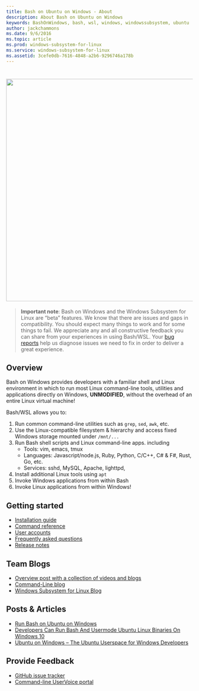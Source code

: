 ```yaml
---
title: Bash on Ubuntu on Windows - About
description: About Bash on Ubuntu on Windows
keywords: BashOnWindows, bash, wsl, windows, windowssubsystem, ubuntu
author: jackchammons
ms.date: 9/6/2016
ms.topic: article
ms.prod: windows-subsystem-for-linux
ms.service: windows-subsystem-for-linux
ms.assetid: 3cefe0db-7616-4848-a2b6-9296746a178b
---
```


# <img src="media/bash_logo.png" width="600">

> **Important note**:
> Bash on Windows and the Windows Subsystem for Linux are “beta” features. We know that there are issues and gaps in 
> compatibility. You should expect many things to work and for some things to fail. We appreciate 
> any and all constructive feedback you can share from your experiences in using Bash/WSL. 
> Your [bug reports](https://github.com/microsoft/bashonwindows) help us diagnose issues we 
> need to fix in order to deliver a great experience.

## Overview
Bash on Windows provides developers with a familiar shell and Linux environment in which 
to run most Linux command-line tools, utilities and applications directly on Windows, **UNMODIFIED**, without the overhead of an entire Linux virtual machine!

Bash/WSL allows you to:

1. Run common command-line utilities such as `grep`, `sed`, `awk`, etc.
1. Use the Linux-compatible filesystem & hierarchy and access fixed Windows storage 
mounted under `/mnt/...`
1. Run Bash shell scripts and Linux command-line apps. including
    * Tools: vim, emacs, tmux
    * Languages: Javascript/node.js, Ruby, Python, C/C++, C# & F#, Rust, Go, etc.
    * Services: sshd, MySQL, Apache, lighttpd, 
1. Install additional Linux tools using `apt`
1. Invoke Windows applications from within Bash
1. Invoke Linux applications from within Windows!


## Getting started
* [Installation guide](https://msdn.microsoft.com/en-us/commandline/wsl/install_guide)
* [Command reference](https://msdn.microsoft.com/en-us/commandline/wsl/reference)
* [User accounts](https://msdn.microsoft.com/en-us/commandline/wsl/user_support)
* [Frequently asked questions](https://msdn.microsoft.com/en-us/commandline/wsl/faq)
* [Release notes](https://msdn.microsoft.com/en-us/commandline/wsl/release_notes)


## Team Blogs
* [Overview post with a collection of videos and blogs](https://blogs.msdn.microsoft.com/commandline/learn-about-bash-on-windows-subsystem-for-linux/)
* [Command-Line blog](https://blogs.msdn.microsoft.com/commandline/)
* [Windows Subsystem for Linux Blog](https://blogs.msdn.microsoft.com/wsl/)

## Posts & Articles
* [Run Bash on Ubuntu on Windows](https://blogs.windows.com/buildingapps/2016/03/30/run-bash-on-ubuntu-on-windows/)
* [Developers Can Run Bash And Usermode Ubuntu Linux Binaries On Windows 10](http://www.hanselman.com/blog/DevelopersCanRunBashShellAndUsermodeUbuntuLinuxBinariesOnWindows10.aspx)
* [Ubuntu on Windows – The Ubuntu Userspace for Windows Developers](http://insights.ubuntu.com/2016/03/30/ubuntu-on-windows-the-ubuntu-userspace-for-windows-developers/) 

## Provide Feedback
* [GitHub issue tracker](https://github.com/Microsoft/BashOnWindows/issues)
* [Command-line UserVoice portal](https://wpdev.uservoice.com/forums/266908-command-prompt-console-bash-on-ubuntu-on-windo/category/161892-bash)

